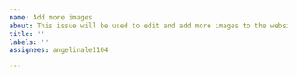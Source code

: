 ```yaml
---
name: Add more images
about: This issue will be used to edit and add more images to the website
title: ''
labels: ''
assignees: angelinale1104

---
```



